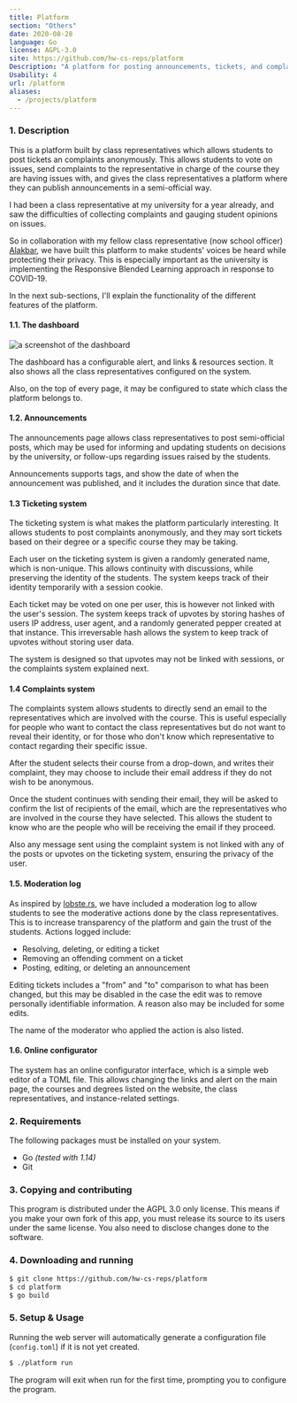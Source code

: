 ```yaml
---
title: Platform
section: "Others"
date: 2020-08-28
language: Go
license: AGPL-3.0
site: https://github.com/hw-cs-reps/platform
Description: "A platform for posting announcements, tickets, and complaints for students"
Usability: 4
url: /platform
aliases:
  - /projects/platform
---
```


### 1. Description

This is a platform built by class representatives which allows students to post
tickets an complaints anonymously. This allows students to vote on issues, send
complaints to the representative in charge of the course they are having issues
with, and gives the class representatives a platform where they can publish
announcements in a semi-official way.

I had been a class representative at my university for a year already, and saw
the difficulties of collecting complaints and gauging student opinions on
issues.

So in collaboration with my fellow class representative
(now school officer) [Alakbar](https://alak.bar), we have built this platform
to make students' voices be heard while protecting their privacy. This is
especially important as the university is implementing the Responsive Blended
Learning approach in response to COVID-19.

In the next sub-sections, I'll explain the functionality of the different
features of the platform.

#### 1.1. The dashboard

![a screenshot of the dashboard](platform-dark.png)

The dashboard has a configurable alert, and links & resources section. It also
shows all the class representatives configured on the system.

Also, on the top of every page, it may be configured to state which class the
platform belongs to.

#### 1.2. Announcements

The announcements page allows class representatives to post semi-official
posts, which may be used for informing and updating students on decisions by
the university, or follow-ups regarding issues raised by the students.

Announcements supports tags, and show the date of when the announcement was
published, and it includes the duration since that date.

#### 1.3 Ticketing system

The ticketing system is what makes the platform particularly interesting. It
allows students to post complaints anonymously, and they may sort tickets based
on their degree or a specific course they may be taking.

Each user on the ticketing system is given a randomly generated name, which is 
non-unique. This allows continuity with discussions, while preserving the
identity of the students. The system keeps track of their identity temporarily
with a session cookie.

Each ticket may be voted on one per user, this is however not linked with the
user's session. The system keeps track of upvotes by storing hashes of users IP
address, user agent, and a randomly generated pepper created at that instance.
This irreversable hash allows the system to keep track of upvotes without
storing user data.

The system is designed so that upvotes may not be linked with sessions, or the
complaints system explained next.

#### 1.4 Complaints system

The complaints system allows students to directly send an email to the
representatives which are involved with the course. This is useful especially
for people who want to contact the class representatives but do not want to
reveal their identity, or for those who don't know which representative to
contact regarding their specific issue.

After the student selects their course from a drop-down, and writes their
complaint, they may choose to include their email address if they do not wish
to be anonymous.

Once the student continues with sending their email, they will be asked to
confirm the list of recipients of the email, which are the representatives who
are involved in the course they have selected. This allows the student to know
who are the people who will be receiving the email if they proceed.

Also any message sent using the complaint system is not linked with any of the
posts or upvotes on the ticketing system, ensuring the privacy of the user.

#### 1.5. Moderation log

As inspired by [lobste.rs](https://lobste.rs), we have included a moderation
log to allow students to see the moderative actions done by the class
representatives. This is to increase transparency of the platform and gain the
trust of the students. Actions logged include:

- Resolving, deleting, or editing a ticket
- Removing an offending comment on a ticket
- Posting, editing, or deleting an announcement

Editing tickets includes a "from" and "to" comparison to what has been changed,
but this may be disabled in the case the edit was to remove personally
identifiable information. A reason also may be included for some edits.

The name of the moderator who applied the action is also listed.

#### 1.6. Online configurator

The system has an online configurator interface, which is a simple web editor
of a TOML file. This allows changing the links and alert on the main page, the
courses and degrees listed on the website, the class representatives, and
instance-related settings.

### 2. Requirements

The following packages must be installed on your system.

- Go *(tested with 1.14)*
- Git

### 3. Copying and contributing

This program is distributed under the AGPL 3.0 only license. This means if you
make your own fork of this app, you must release its source to its users under
the same license. You also need to disclose changes done to the software.

### 4. Downloading and running

```sh
$ git clone https://github.com/hw-cs-reps/platform
$ cd platform
$ go build
```

### 5. Setup & Usage

Running the web server will automatically generate a configuration file
(`config.toml`) if it is not yet created.

```sh
$ ./platform run
```
The program will exit when run for the first time, prompting you to configure
the program.

